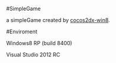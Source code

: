 #SimpleGame

a simpleGame created by [cocos2dx-win8][1].

#Enviroment

Windows8 RP (build 8400)

Visual Studio 2012 RC

[1]: https://github.com/cocos2d-x/cocos2dx-win8
